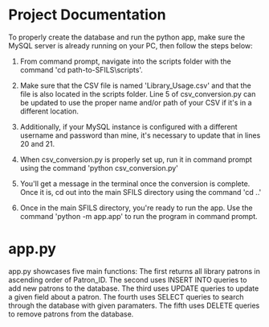 # Project Documentation

To properly create the database and run the python app, make sure the MySQL server is already running on your PC, then follow the steps below:

1. From command prompt, navigate into the scripts folder with the command 'cd path-to-SFILS\scripts'.

2. Make sure that the CSV file is named 'Library_Usage.csv' and that the file is also located in the scripts folder. Line 5 of csv_conversion.py can be updated to use the proper name and/or path of your CSV if it's in a different location.

3. Additionally, if your MySQL instance is configured with a different username and password than mine, it's necessary to update that in lines 20 and 21.

4. When csv_conversion.py is properly set up, run it in command prompt using the command 'python csv_conversion.py'

5. You'll get a message in the terminal once the conversion is complete. Once it is, cd out into the main SFILS directory using the command 'cd ..'

6. Once in the main SFILS directory, you're ready to run the app. Use the command 'python -m app.app' to run the program in command prompt.

# **app.py**
app.py showcases five main functions:
The first returns all library patrons in ascending order of Patron_ID. 
The second uses INSERT INTO queries to add new patrons to the database. 
The third uses UPDATE queries to update a given field about a patron. 
The fourth uses SELECT queries to search through the database with given paramaters. 
The fifth uses DELETE queries to remove patrons from the database. 
